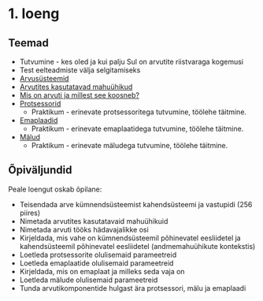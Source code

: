 # 1. loeng

## Teemad

- Tutvumine - kes oled ja kui palju Sul on arvutite riistvaraga kogemusi
- Test eelteadmiste välja selgitamiseks
- [Arvusüsteemid](../arvususteemid/README.md)
- [Arvutites kasutatavad mahuühikud](../mahuuhikud/README.md)
- [Mis on arvuti ja millest see koosneb?](../arvuti/README.md)
- [Protsessorid](../protsessorid/README.md)
    - Praktikum - erinevate protsessoritega tutvumine, töölehe täitmine.
- [Emaplaadid](../emaplaadid/README.md)
    - Praktikum - erinevate emaplaatidega tutvumine, töölehe täitmine.
- [Mälud](../malud/README.md)
    - Praktikum - erinevate mäludega tutvumine, töölehe täitmine.

## Õpiväljundid

Peale loengut oskab õpilane:

  - Teisendada arve kümnendsüsteemist kahendsüsteemi ja vastupidi (256 piires)
  - Nimetada arvutites kasutatavaid mahuühikuid
  - Nimetada arvuti tööks hädavajalikke osi
  - Kirjeldada, mis vahe on kümnendsüsteemil põhinevatel eesliidetel ja kahendsüsteemil põhinevatel eesliidetel (andmemahuühikute kontekstis)
  - Loetleda protsessorite olulisemaid parameetreid
  - Loetleda emaplaatide olulisemaid parameetreid
  - Kirjeldada, mis on emaplaat ja milleks seda vaja on
  - Loetleda mälude olulisemaid parameetreid
  - Tunda arvutikomponentide hulgast ära protsessori, mälu ja emaplaadi
